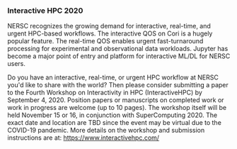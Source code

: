 ### Interactive HPC 2020

NERSC recognizes the growing demand for interactive, real-time, and urgent HPC-based 
workflows.  The interactive QOS on Cori is a hugely popular feature.  The real-time 
QOS enables urgent fast-turnaround processing for experimental and observational data 
workloads.  Jupyter has become a major point of entry and platform for interactive 
ML/DL for NERSC users.

Do you have an interactive, real-time, or urgent HPC workflow at NERSC you'd like to 
share with the world?  Then please consider submitting a paper to the Fourth 
Workshop on Interactivity in HPC (InteractiveHPC) by September 4, 2020.  Position 
papers or manuscripts on completed work or work in progress are welcome (up to 10 
pages).  The workshop itself will be held November 15 or 16, in conjunction with 
SuperComputing 2020.  The exact date and location are TBD since the event may be 
virtual due to the COVID-19 pandemic.  More details on the workshop and submission 
instructions are at: https://www.interactivehpc.com/
